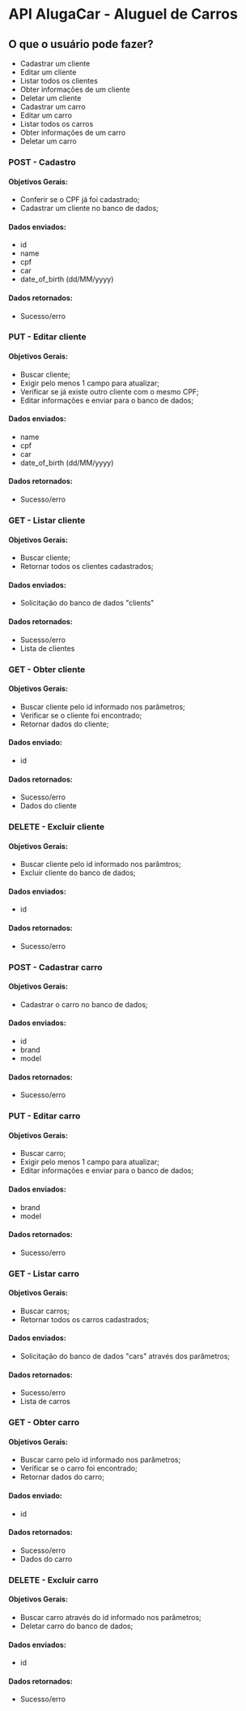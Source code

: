 # API AlugaCar - Aluguel de Carros

## O que o usuário pode fazer?

  - Cadastrar um cliente
  - Editar um cliente
  - Listar todos os clientes
  - Obter informações de um cliente
  - Deletar um cliente
  - Cadastrar um carro
  - Editar um carro
  - Listar todos os carros
  - Obter informações de um carro
  - Deletar um carro

### POST - Cadastro

#### Objetivos Gerais:
  - Conferir se o CPF já foi cadastrado;
  - Cadastrar um cliente no banco de dados;
  
#### Dados enviados:
  - id
  - name
  - cpf
  - car
  - date_of_birth (dd/MM/yyyy)

#### Dados retornados:
  - Sucesso/erro

### PUT - Editar cliente

#### Objetivos Gerais:
  - Buscar cliente;
  - Exigir pelo menos 1 campo para atualizar;
  - Verificar se já existe outro cliente com o mesmo CPF;
  - Editar informações e enviar para o banco de dados;
  
#### Dados enviados:
  - name
  - cpf
  - car
  - date_of_birth (dd/MM/yyyy)

#### Dados retornados:
  - Sucesso/erro

### GET - Listar cliente

#### Objetivos Gerais:
  - Buscar cliente;
  - Retornar todos os clientes cadastrados;
    
#### Dados enviados:
  - Solicitação do banco de dados "clients"

#### Dados retornados:
  - Sucesso/erro
  - Lista de clientes
  
### GET - Obter cliente

#### Objetivos Gerais:
  - Buscar cliente pelo id informado nos parâmetros;
  - Verificar se o cliente foi encontrado;
  - Retornar dados do cliente;
  
#### Dados enviado:
  - id
  
#### Dados retornados:
  - Sucesso/erro
  - Dados do cliente

### DELETE - Excluir cliente

#### Objetivos Gerais:
  - Buscar cliente pelo id informado nos parâmtros;
  - Excluir cliente do banco de dados;
  
#### Dados enviados:
  - id
  
#### Dados retornados:
  - Sucesso/erro
 
### POST - Cadastrar carro

#### Objetivos Gerais:
  - Cadastrar o carro no banco de dados;
  
#### Dados enviados:
  - id
  - brand
  - model
  
#### Dados retornados:
  - Sucesso/erro

### PUT - Editar carro

#### Objetivos Gerais:
  - Buscar carro;
  - Exigir pelo menos 1 campo para atualizar;
  - Editar informações e enviar para o banco de dados;

#### Dados enviados:
  - brand
  - model
  
#### Dados retornados:
  - Sucesso/erro

### GET - Listar carro

#### Objetivos Gerais:
  - Buscar carros;
  - Retornar todos os carros cadastrados;
    
#### Dados enviados:
  - Solicitação do banco de dados "cars" através dos parâmetros;

#### Dados retornados:
  - Sucesso/erro
  - Lista de carros
 
### GET - Obter carro

#### Objetivos Gerais:
  - Buscar carro pelo id informado nos parâmetros;
  - Verificar se o carro foi encontrado;
  - Retornar dados do carro;
  
#### Dados enviado:
  - id
  
#### Dados retornados:
  - Sucesso/erro
  - Dados do carro

### DELETE - Excluir carro

#### Objetivos Gerais:
  - Buscar carro através do id informado nos parâmetros;
  - Deletar carro do banco de dados;
  
#### Dados enviados:
  - id
  
#### Dados retornados:
  - Sucesso/erro
